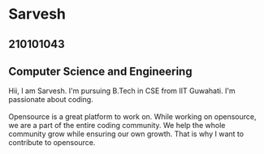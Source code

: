 # Sarvesh

## 210101043

## Computer Science and Engineering

Hii, I am Sarvesh.
I'm pursuing B.Tech in CSE from IIT Guwahati. I'm passionate about coding.
<br>
<br>
Opensource is a great platform to work on. 
While working on opensource, we are a part of the entire coding community.
We help the whole community grow while ensuring our own growth. 
That is why I want to contribute to opensource.
